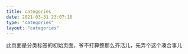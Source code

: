 ```yaml
---
title: categories
date: 2021-03-31 23:07:16
type: "categories"
layout: "categories"
---
```

此页面是分类标签的初始页面，爷不打算整那么齐活儿，先弄个这个凑合事儿
